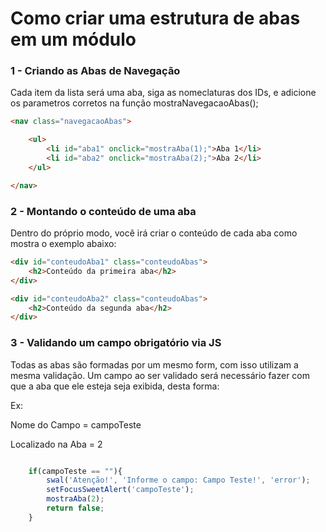 # Como criar uma estrutura de abas em um módulo

### 1 - Criando as Abas de Navegação
Cada item da lista será uma aba, siga as nomeclaturas dos IDs, e adicione os parametros corretos na função mostraNavegacaoAbas();

```html
<nav class="navegacaoAbas">

    <ul>
        <li id="aba1" onclick="mostraAba(1);">Aba 1</li>
        <li id="aba2" onclick="mostraAba(2);">Aba 2</li>
    </ul>

</nav>
```

### 2 - Montando o conteúdo de uma aba
Dentro do próprio modo, você irá criar o conteúdo de cada aba como mostra o exemplo abaixo:

```html
<div id="conteudoAba1" class="conteudoAbas">
    <h2>Conteúdo da primeira aba</h2>
</div>

<div id="conteudoAba2" class="conteudoAbas">
    <h2>Conteúdo da segunda aba</h2>
</div>
```

### 3 - Validando um campo obrigatório via JS
Todas as abas são formadas por um mesmo form, com isso utilizam a mesma validação. Um campo ao ser validado será necessário fazer com que a aba que ele esteja seja exibida, desta forma:

Ex: 

<p>Nome do Campo     = campoTeste</p>
<p>Localizado na Aba = 2</p>

```js

    if(campoTeste == ""){
        swal('Atenção!', 'Informe o campo: Campo Teste!', 'error');
        setFocusSweetAlert('campoTeste');
        mostraAba(2);
        return false;
    }

```
